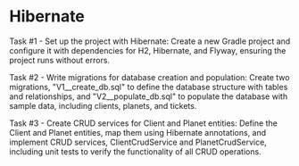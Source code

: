 # Hibernate
Task #1 - Set up the project with Hibernate: Create a new Gradle project and configure it with dependencies for H2, Hibernate, and Flyway, ensuring the project runs
without errors.

Task #2 - Write migrations for database creation and population: Create two migrations, "V1__create_db.sql" to define the database structure with tables and 
relationships, and "V2__populate_db.sql" to populate the database with sample data, including clients, planets, and tickets.

Task #3 - Create CRUD services for Client and Planet entities: Define the Client and Planet entities, map them using Hibernate annotations, and implement CRUD services,
ClientCrudService and PlanetCrudService, including unit tests to verify the functionality of all CRUD operations.
